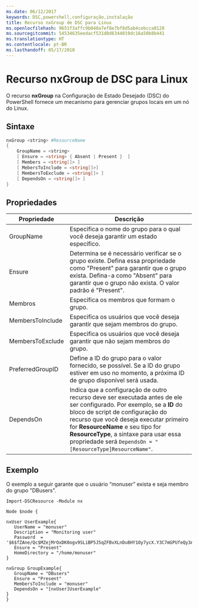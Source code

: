 ```yaml
---
ms.date: 06/12/2017
keywords: DSC,powershell,configuração,instalação
title: Recurso nxGroup de DSC para Linux
ms.openlocfilehash: 9651f3affc9b040a7ef8e7bf8d5ab4cebcca8128
ms.sourcegitcommit: 54534635eedacf531d8d6344019dc16a50b8b441
ms.translationtype: HT
ms.contentlocale: pt-BR
ms.lasthandoff: 05/17/2018
---
```

# <a name="dsc-for-linux-nxgroup-resource"></a>Recurso nxGroup de DSC para Linux

O recurso **nxGroup** na Configuração de Estado Desejado (DSC) do PowerShell fornece um mecanismo para gerenciar grupos locais em um nó do Linux.

## <a name="syntax"></a>Sintaxe

```powershell
nxGroup <string> #ResourceName
{
    GroupName = <string>
    [ Ensure = <string> { Absent | Present }  ]
    [ Members = <string[]> ]
    [ MebersToInclude = <string[]>]
    [ MembersToExclude = <string[]> ]
    [ DependsOn = <string[]> ]
}

```

## <a name="properties"></a>Propriedades

|  Propriedade |  Descrição |
|---|---|
| GroupName| Especifica o nome do grupo para o qual você deseja garantir um estado específico.|
| Ensure| Determina se é necessário verificar se o grupo existe. Defina essa propriedade como "Present" para garantir que o grupo exista. Defina-a como "Absent" para garantir que o grupo não exista. O valor padrão é "Present".|
| Membros| Especifica os membros que formam o grupo.|
| MembersToInclude| Especifica os usuários que você deseja garantir que sejam membros do grupo.|
| MembersToExclude| Especifica os usuários que você deseja garantir que não sejam membros do grupo.|
| PreferredGroupID| Define a ID do grupo para o valor fornecido, se possível. Se a ID do grupo estiver em uso no momento, a próxima ID de grupo disponível será usada.|
| DependsOn | Indica que a configuração de outro recurso deve ser executada antes de ele ser configurado. Por exemplo, se a **ID** do bloco de script de configuração do recurso que você deseja executar primeiro for **ResourceName** e seu tipo for **ResourceType**, a sintaxe para usar essa propriedade será `DependsOn = "[ResourceType]ResourceName"`.|

## <a name="example"></a>Exemplo

O exemplo a seguir garante que o usuário “monuser” exista e seja membro do grupo "DBusers".

```
Import-DSCResource -Module nx

Node $node {

nxUser UserExample{
   UserName = "monuser"
   Description = "Monitoring user"
   Password  =    '$6$fZAne/Qc$MZejMrOxDK0ogv9SLiBP5J5qZFBvXLnDu8HY1Oy7ycX.Y3C7mGPUfeQy3A82ev3zIabhDQnj2ayeuGn02CqE/0'
   Ensure = "Present"
   HomeDirectory = "/home/monuser"
}

nxGroup GroupExample{
   GroupName = "DBusers"
   Ensure = "Present"
   MembersToInclude = "monuser"
   DependsOn = "[nxUser]UserExample"
}
}
```